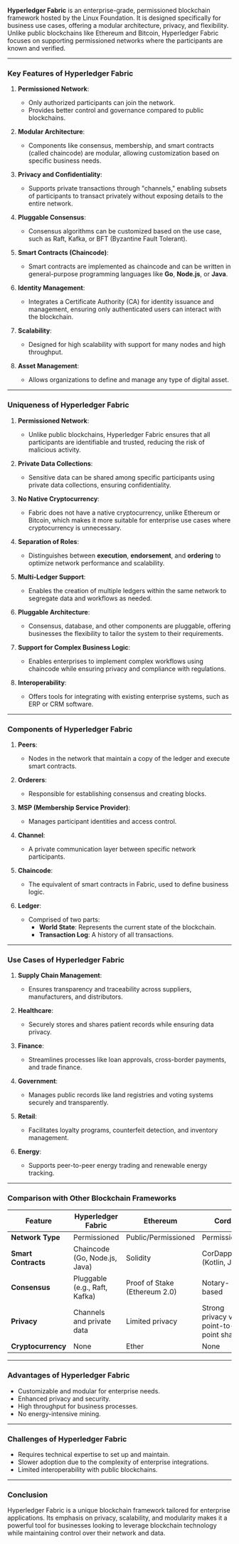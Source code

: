**Hyperledger Fabric** is an enterprise-grade, permissioned blockchain framework hosted by the Linux Foundation. It is designed specifically for business use cases, offering a modular architecture, privacy, and flexibility. Unlike public blockchains like Ethereum and Bitcoin, Hyperledger Fabric focuses on supporting permissioned networks where the participants are known and verified.

---

### **Key Features of Hyperledger Fabric**

1. **Permissioned Network**:
    
    - Only authorized participants can join the network.
    - Provides better control and governance compared to public blockchains.
2. **Modular Architecture**:
    
    - Components like consensus, membership, and smart contracts (called chaincode) are modular, allowing customization based on specific business needs.
3. **Privacy and Confidentiality**:
    
    - Supports private transactions through "channels," enabling subsets of participants to transact privately without exposing details to the entire network.
4. **Pluggable Consensus**:
    
    - Consensus algorithms can be customized based on the use case, such as Raft, Kafka, or BFT (Byzantine Fault Tolerant).
5. **Smart Contracts (Chaincode)**:
    
    - Smart contracts are implemented as chaincode and can be written in general-purpose programming languages like **Go**, **Node.js**, or **Java**.
6. **Identity Management**:
    
    - Integrates a Certificate Authority (CA) for identity issuance and management, ensuring only authenticated users can interact with the blockchain.
7. **Scalability**:
    
    - Designed for high scalability with support for many nodes and high throughput.
8. **Asset Management**:
    
    - Allows organizations to define and manage any type of digital asset.

---

### **Uniqueness of Hyperledger Fabric**

1. **Permissioned Network**:
    
    - Unlike public blockchains, Hyperledger Fabric ensures that all participants are identifiable and trusted, reducing the risk of malicious activity.
2. **Private Data Collections**:
    
    - Sensitive data can be shared among specific participants using private data collections, ensuring confidentiality.
3. **No Native Cryptocurrency**:
    
    - Fabric does not have a native cryptocurrency, unlike Ethereum or Bitcoin, which makes it more suitable for enterprise use cases where cryptocurrency is unnecessary.
4. **Separation of Roles**:
    
    - Distinguishes between **execution**, **endorsement**, and **ordering** to optimize network performance and scalability.
5. **Multi-Ledger Support**:
    
    - Enables the creation of multiple ledgers within the same network to segregate data and workflows as needed.
6. **Pluggable Architecture**:
    
    - Consensus, database, and other components are pluggable, offering businesses the flexibility to tailor the system to their requirements.
7. **Support for Complex Business Logic**:
    
    - Enables enterprises to implement complex workflows using chaincode while ensuring privacy and compliance with regulations.
8. **Interoperability**:
    
    - Offers tools for integrating with existing enterprise systems, such as ERP or CRM software.

---

### **Components of Hyperledger Fabric**

1. **Peers**:
    
    - Nodes in the network that maintain a copy of the ledger and execute smart contracts.
2. **Orderers**:
    
    - Responsible for establishing consensus and creating blocks.
3. **MSP (Membership Service Provider)**:
    
    - Manages participant identities and access control.
4. **Channel**:
    
    - A private communication layer between specific network participants.
5. **Chaincode**:
    
    - The equivalent of smart contracts in Fabric, used to define business logic.
6. **Ledger**:
    
    - Comprised of two parts:
        - **World State**: Represents the current state of the blockchain.
        - **Transaction Log**: A history of all transactions.

---

### **Use Cases of Hyperledger Fabric**

1. **Supply Chain Management**:
    
    - Ensures transparency and traceability across suppliers, manufacturers, and distributors.
2. **Healthcare**:
    
    - Securely stores and shares patient records while ensuring data privacy.
3. **Finance**:
    
    - Streamlines processes like loan approvals, cross-border payments, and trade finance.
4. **Government**:
    
    - Manages public records like land registries and voting systems securely and transparently.
5. **Retail**:
    
    - Facilitates loyalty programs, counterfeit detection, and inventory management.
6. **Energy**:
    
    - Supports peer-to-peer energy trading and renewable energy tracking.

---

### **Comparison with Other Blockchain Frameworks**

|**Feature**|**Hyperledger Fabric**|**Ethereum**|**Corda**|
|---|---|---|---|
|**Network Type**|Permissioned|Public/Permissioned|Permissioned|
|**Smart Contracts**|Chaincode (Go, Node.js, Java)|Solidity|CorDapps (Kotlin, Java)|
|**Consensus**|Pluggable (e.g., Raft, Kafka)|Proof of Stake (Ethereum 2.0)|Notary-based|
|**Privacy**|Channels and private data|Limited privacy|Strong privacy via point-to-point sharing|
|**Cryptocurrency**|None|Ether|None|

---

### **Advantages of Hyperledger Fabric**

- Customizable and modular for enterprise needs.
- Enhanced privacy and security.
- High throughput for business processes.
- No energy-intensive mining.

---

### **Challenges of Hyperledger Fabric**

- Requires technical expertise to set up and maintain.
- Slower adoption due to the complexity of enterprise integrations.
- Limited interoperability with public blockchains.

---

### **Conclusion**

Hyperledger Fabric is a unique blockchain framework tailored for enterprise applications. Its emphasis on privacy, scalability, and modularity makes it a powerful tool for businesses looking to leverage blockchain technology while maintaining control over their network and data.